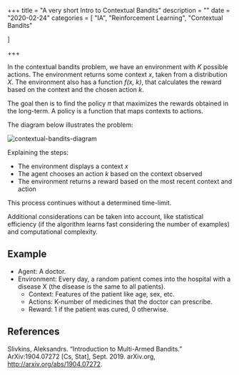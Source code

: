 +++
title = "A very short Intro to Contextual Bandits"
description = ""
date = "2020-02-24"
categories = [
    "IA",
        "Reinforcement Learning",
"Contextual Bandits"
        
]

+++


In the contextual bandits problem, we have an
environment with *K* possible actions. The environment returns some context *x*, taken from a distribution *X*.
The environment also has a function *f(x, k)*, that calculates the reward 
based on the context and the chosen action *k*.

The goal then is to find the policy $\pi$ that maximizes the rewards obtained in the 
long-term. A policy is a function that maps contexts to actions.

The diagram below illustrates the problem:

![contextual-bandits-diagram](/intro.png)

Explaining the steps:

* The environment displays a context *x*
* The agent chooses an action *k* based on the context observed
* The environment returns a reward based on the most recent context and action

This process continues without a determined time-limit.


Additional considerations can be taken into account, like statistical efficiency (if the
algorithm learns fast considering the number of examples) and
computational complexity.

## Example

* Agent: A doctor.
* Environment: Every day, a random patient comes into the hospital with a 
disease X (the disease is the same to all patients).
    * Context: Features of the patient like age, sex, etc.
    * Actions: K-number of medicines that the doctor can prescribe.
    * Reward: 1 if the patient was cured, 0 otherwise.

## References

Slivkins, Aleksandrs. “Introduction to Multi-Armed Bandits.” ArXiv:1904.07272 [Cs, Stat], Sept. 2019. arXiv.org, http://arxiv.org/abs/1904.07272.
